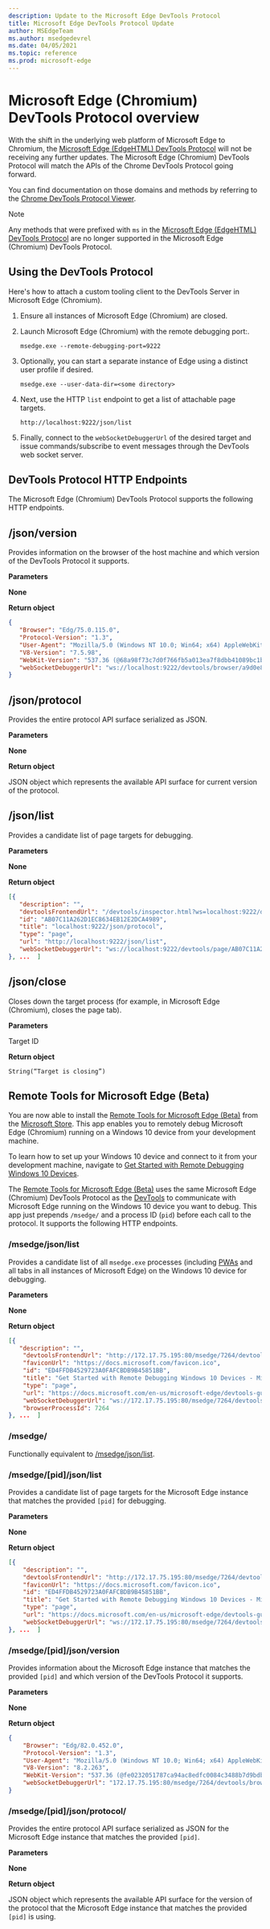 ```yaml
---
description: Update to the Microsoft Edge DevTools Protocol
title: Microsoft Edge DevTools Protocol Update
author: MSEdgeTeam
ms.author: msedgedevrel
ms.date: 04/05/2021
ms.topic: reference
ms.prod: microsoft-edge
---
```

# Microsoft Edge (Chromium) DevTools Protocol overview  

With the shift in the underlying web platform of Microsoft Edge to Chromium, the [Microsoft Edge (EdgeHTML) DevTools Protocol](/archive/microsoft-edge/legacy/devtools-protocol/index.md) will not be receiving any further updates.  The Microsoft Edge \(Chromium\) DevTools Protocol will match the APIs of the Chrome DevTools Protocol going forward.  

You can find documentation on those domains and methods by referring to the [Chrome DevTools Protocol Viewer](https://chromedevtools.github.io/devtools-protocol/tot/).  

> [!NOTE]
> Any methods that were prefixed with `ms` in the [Microsoft Edge (EdgeHTML) DevTools Protocol](/archive/microsoft-edge/legacy/devtools-protocol/index.md) are no longer supported in the Microsoft Edge \(Chromium\) DevTools Protocol.  

## Using the DevTools Protocol  

Here's how to attach a custom tooling client to the DevTools Server in Microsoft Edge \(Chromium\).  

1.  Ensure all instances of Microsoft Edge \(Chromium\) are closed.  
1.  Launch Microsoft Edge \(Chromium\) with the remote debugging port:. 
    
    ```shell
    msedge.exe --remote-debugging-port=9222
    ```  
    
1.  Optionally, you can start a separate instance of Edge using a distinct user profile if desired.  
    
    ```shell
    msedge.exe --user-data-dir=<some directory>
    ```  
    
1.  Next, use the HTTP `list` endpoint to get a list of attachable page targets.  
    
    ```http
    http://localhost:9222/json/list
    ```  
    
1.  Finally, connect to the `webSocketDebuggerUrl` of the desired target and issue commands/subscribe to event messages through the DevTools web socket server.  

## DevTools Protocol HTTP Endpoints  

The Microsoft Edge \(Chromium\) DevTools Protocol supports the following HTTP endpoints.  

## /json/version  

Provides information on the browser of the host machine and which version of the DevTools Protocol it supports.  

**Parameters**  

**None**  

**Return object**  

```json
{
   "Browser": "Edg/75.0.115.0",
   "Protocol-Version": "1.3",
   "User-Agent": "Mozilla/5.0 (Windows NT 10.0; Win64; x64) AppleWebKit/537.36 (KHTML, like Gecko) Chrome/75.0.3739.0 Safari/537.36 Edg/75.0.115.0",
   "V8-Version": "7.5.98",
   "WebKit-Version": "537.36 (@68a98f73c7d0f766fb5a013ea7f8dbb41089bc1b)",
   "webSocketDebuggerUrl": "ws://localhost:9222/devtools/browser/a9d0e8cf-476a-4a89-bba9-0fc27ce691cd"
}
```  

## /json/protocol  

Provides the entire protocol API surface serialized as JSON.  

**Parameters**  

**None**  

**Return object**  

JSON object which represents the available API surface for current version of the protocol.  

## /json/list  

Provides a candidate list of page targets for debugging.  

**Parameters**  

**None**  

**Return object**  

```json
[{
   "description": "",
   "devtoolsFrontendUrl": "/devtools/inspector.html?ws=localhost:9222/devtools/page/AB07C11A262D1EC8634EB12E2DCA4989",
   "id": "AB07C11A262D1EC8634EB12E2DCA4989",
   "title": "localhost:9222/json/protocol",
   "type": "page",
   "url": "http://localhost:9222/json/list",
   "webSocketDebuggerUrl": "ws://localhost:9222/devtools/page/AB07C11A262D1EC8634EB12E2DCA4989"
}, ...  ]
```  

## /json/close  

Closes down the target process \(for example, in Microsoft Edge \(Chromium\), closes the page tab\).  

**Parameters**  

Target ID  

**Return object**  

```
String(“Target is closing”)
```  

## Remote Tools for Microsoft Edge (Beta)  

You are now able to install the [Remote Tools for Microsoft Edge (Beta)](https://www.microsoft.com/store/apps/9P6CMFV44ZLT) from the [Microsoft Store](https://www.microsoft.com/store/apps/windows).  This app enables you to remotely debug Microsoft Edge (Chromium) running on a Windows 10 device from your development machine.  

To learn how to set up your Windows 10 device and connect to it from your development machine, navigate to [Get Started with Remote Debugging Windows 10 Devices](../devtools-guide-chromium/remote-debugging/windows.md).  

The [Remote Tools for Microsoft Edge (Beta)](https://www.microsoft.com/store/apps/9P6CMFV44ZLT) uses the same Microsoft Edge (Chromium) DevTools Protocol as the [DevTools](../devtools-guide-chromium/index.md) to communicate with Microsoft Edge running on the Windows 10 device you want to debug.  This app just prepends `/msedge/` and a process ID (`pid`) before each call to the protocol.  It supports the following HTTP endpoints.  

### /msedge/json/list  

Provides a candidate list of all `msedge.exe` processes \(including [PWAs](../progressive-web-apps-chromium/index.md) and all tabs in all instances of Microsoft Edge\) on the Windows 10 device for debugging.  

**Parameters**  

**None**  

**Return object**  

```json
[{
   "description": "",
    "devtoolsFrontendUrl": "http://172.17.75.195:80/msedge/7264/devtools/inspector.html?ws=172.17.75.195:80/msedge/7264/devtools/page/ED4FFDB4529723A0FAFCBDB9B45851BB",
    "faviconUrl": "https://docs.microsoft.com/favicon.ico",
    "id": "ED4FFDB4529723A0FAFCBDB9B45851BB",
    "title": "Get Started with Remote Debugging Windows 10 Devices - Microsoft Edge Development | Microsoft Docs",
    "type": "page",
    "url": "https://docs.microsoft.com/en-us/microsoft-edge/devtools-guide-chromium/remote-debugging/windows",
    "webSocketDebuggerUrl": "ws://172.17.75.195:80/msedge/7264/devtools/page/ED4FFDB4529723A0FAFCBDB9B45851BB",
    "browserProcessId": 7264
}, ...  ]
```  

### /msedge/  

Functionally equivalent to [/msedge/json/list](#msedgejsonlist).  

### /msedge/[pid]/json/list  

Provides a candidate list of page targets for the Microsoft Edge instance that matches the provided `[pid]` for debugging.  

**Parameters**  

**None**  

**Return object**  

```json
[{
    "description": "",
    "devtoolsFrontendUrl": "http://172.17.75.195:80/msedge/7264/devtools/inspector.html?ws=172.17.75.195:80/msedge/7264/devtools/page/ED4FFDB4529723A0FAFCBDB9B45851BB",
    "faviconUrl": "https://docs.microsoft.com/favicon.ico",
    "id": "ED4FFDB4529723A0FAFCBDB9B45851BB",
    "title": "Get Started with Remote Debugging Windows 10 Devices - Microsoft Edge Development | Microsoft Docs",
    "type": "page",
    "url": "https://docs.microsoft.com/en-us/microsoft-edge/devtools-guide-chromium/remote-debugging/windows",
    "webSocketDebuggerUrl": "ws://172.17.75.195:80/msedge/7264/devtools/page/ED4FFDB4529723A0FAFCBDB9B45851BB"
}, ...  ]
```  

### /msedge/[pid]/json/version  

Provides information about the Microsoft Edge instance that matches the provided `[pid]` and which version of the DevTools Protocol it supports.  

**Parameters**  

**None**  

**Return object**  

```json
{
    "Browser": "Edg/82.0.452.0",
    "Protocol-Version": "1.3",
    "User-Agent": "Mozilla/5.0 (Windows NT 10.0; Win64; x64) AppleWebKit/537.36 (KHTML, like Gecko) Chrome/82.0.4080.0 Safari/537.36 Edg/82.0.452.0",
    "V8-Version": "8.2.263",
    "WebKit-Version": "537.36 (@fe0232051787ca94ac8edfc0084c3488b7d9bdb2)",
    "webSocketDebuggerUrl": "172.17.75.195:80/msedge/7264/devtools/browser/7a67c8c4-138b-48e3-bfe0-cb7af34d559a"
}
```  

### /msedge/[pid]/json/protocol/  

Provides the entire protocol API surface serialized as JSON for the Microsoft Edge instance that matches the provided `[pid]`.  

**Parameters**  

**None**  

**Return object**  

JSON object which represents the available API surface for the version of the protocol that the Microsoft Edge instance that matches the provided `[pid]` is using.  
